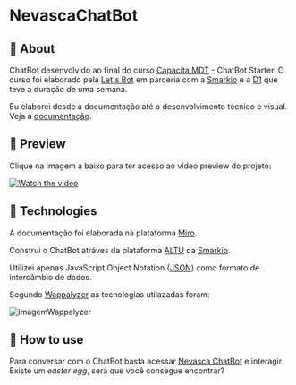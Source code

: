 # NevascaChatBot

## :memo: About

ChatBot desenvolvido ao final do curso [Capacita MDT](https://letsbot.rocks/capacitamdt/) - ChatBot Starter. O curso foi elaborado pela  [Let's Bot](https://letsbot.rocks/) em parceria com a [Smarkio](https://smark.io/chatbot.html) e a [D1](https://www.d1.cx/) que teve a duração de uma semana.

Eu elaborei desde a documentação até o desenvolvimento técnico e visual. Veja a [documentação](https://miro.com/app/board/o9J_lW-QCKw=/).

## :icecream: Preview
Clique na imagem a baixo para ter acesso ao vídeo preview do projeto:

[![Watch the video](https://i.ibb.co/Ns9Q4dd/nevasca.png)](https://youtu.be/-Iy8ttSY4Iw)

## :crystal_ball: Technologies
A documentação foi elaborada na plataforma [Miro](https://miro.com/app/dashboard/). 

Construi o ChatBot atráves da plataforma [ALTU](https://www.altu.com.br/login) da [Smarkio](https://smark.io/chatbot.html).

Utilizei apenas JavaScript Object Notation ([JSON](https://www.json.org/json-pt.html)) como formato de intercâmbio de dados. 

Segundo [Wappalyzer](https://www.wappalyzer.com/) as tecnologias utilazadas foram:

![imagemWappalyzer](https://i.ibb.co/bRLt5HX/nevasca-tecnologia.png)

## :musical_keyboard: How to use

Para conversar com o ChatBot basta acessar [Nevasca ChatBot](https://letsbot.altu.com.br/widgets/preview/d3fe01fe9b3902ec3de9bb274b97fe17) e interagir. 
Existe um *easter egg*, será que você consegue encontrar?

